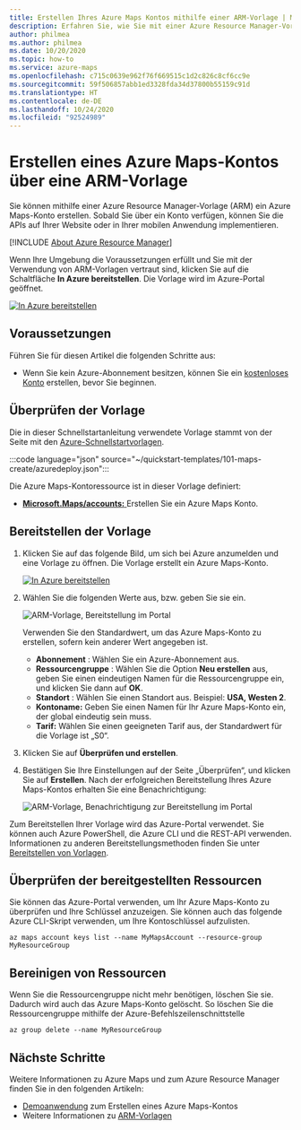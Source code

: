```yaml
---
title: Erstellen Ihres Azure Maps Kontos mithilfe einer ARM-Vorlage | Microsoft Azure Maps
description: Erfahren Sie, wie Sie mit einer Azure Resource Manager-Vorlage (ARM) ein Azure Maps-Konto erstellen.
author: philmea
ms.author: philmea
ms.date: 10/20/2020
ms.topic: how-to
ms.service: azure-maps
ms.openlocfilehash: c715c0639e962f76f669515c1d2c826c8cf6cc9e
ms.sourcegitcommit: 59f506857abb1ed3328fda34d37800b55159c91d
ms.translationtype: HT
ms.contentlocale: de-DE
ms.lasthandoff: 10/24/2020
ms.locfileid: "92524989"
---
```

# <a name="create-your-azure-maps-account-using-an-arm-template"></a>Erstellen eines Azure Maps-Kontos über eine ARM-Vorlage

Sie können mithilfe einer Azure Resource Manager-Vorlage (ARM) ein Azure Maps-Konto erstellen. Sobald Sie über ein Konto verfügen, können Sie die APIs auf Ihrer Website oder in Ihrer mobilen Anwendung implementieren.

[!INCLUDE [About Azure Resource Manager](../../includes/resource-manager-quickstart-introduction.md)]

Wenn Ihre Umgebung die Voraussetzungen erfüllt und Sie mit der Verwendung von ARM-Vorlagen vertraut sind, klicken Sie auf die Schaltfläche **In Azure bereitstellen**. Die Vorlage wird im Azure-Portal geöffnet.

[![In Azure bereitstellen](../media/template-deployments/deploy-to-azure.svg)](https://portal.azure.com/#create/Microsoft.Template/uri/https%3A%2F%2Fraw.githubusercontent.com%2FAzure%2Fazure-quickstart-templates%2Fmaster%2F101-maps-create%2Fazuredeploy.json)

## <a name="prerequisites"></a>Voraussetzungen

Führen Sie für diesen Artikel die folgenden Schritte aus:

* Wenn Sie kein Azure-Abonnement besitzen, können Sie ein [kostenloses Konto](https://azure.microsoft.com/free/?WT.mc_id=A261C142F) erstellen, bevor Sie beginnen.

## <a name="review-the-template"></a>Überprüfen der Vorlage

Die in dieser Schnellstartanleitung verwendete Vorlage stammt von der Seite mit den [Azure-Schnellstartvorlagen](https://azure.microsoft.com/resources/templates/101-maps-create/).

:::code language="json" source="~/quickstart-templates/101-maps-create/azuredeploy.json":::

Die Azure Maps-Kontoressource ist in dieser Vorlage definiert:

* [**Microsoft.Maps/accounts:** ](/azure/templates/microsoft.maps/accounts) Erstellen Sie ein Azure Maps Konto.

## <a name="deploy-the-template"></a>Bereitstellen der Vorlage

1. Klicken Sie auf das folgende Bild, um sich bei Azure anzumelden und eine Vorlage zu öffnen. Die Vorlage erstellt ein Azure Maps-Konto.

    [![In Azure bereitstellen](../media/template-deployments/deploy-to-azure.svg)](https://portal.azure.com/#create/Microsoft.Template/uri/https%3A%2F%2Fraw.githubusercontent.com%2FAzure%2Fazure-quickstart-templates%2Fmaster%2F101-maps-create%2Fazuredeploy.json)

2. Wählen Sie die folgenden Werte aus, bzw. geben Sie sie ein.

    ![ARM-Vorlage, Bereitstellung im Portal](./media/how-to-create-template/create-account-using-template-portal.png)

    Verwenden Sie den Standardwert, um das Azure Maps-Konto zu erstellen, sofern kein anderer Wert angegeben ist.

    * **Abonnement** : Wählen Sie ein Azure-Abonnement aus.
    * **Ressourcengruppe** : Wählen Sie die Option **Neu erstellen** aus, geben Sie einen eindeutigen Namen für die Ressourcengruppe ein, und klicken Sie dann auf **OK**.
    * **Standort** : Wählen Sie einen Standort aus. Beispiel: **USA, Westen 2**.
    * **Kontoname:** Geben Sie einen Namen für Ihr Azure Maps-Konto ein, der global eindeutig sein muss.
    * **Tarif:** Wählen Sie einen geeigneten Tarif aus, der Standardwert für die Vorlage ist „S0“.

3. Klicken Sie auf **Überprüfen und erstellen**. 
4. Bestätigen Sie Ihre Einstellungen auf der Seite „Überprüfen“, und klicken Sie auf **Erstellen**. Nach der erfolgreichen Bereitstellung Ihres Azure Maps-Kontos erhalten Sie eine Benachrichtigung:

    ![ARM-Vorlage, Benachrichtigung zur Bereitstellung im Portal](./media/how-to-create-template/resource-manager-template-portal-deployment-notification.png)

Zum Bereitstellen Ihrer Vorlage wird das Azure-Portal verwendet. Sie können auch Azure PowerShell, die Azure CLI und die REST-API verwenden. Informationen zu anderen Bereitstellungsmethoden finden Sie unter [Bereitstellen von Vorlagen](../azure-resource-manager/templates/deploy-powershell.md).

## <a name="review-deployed-resources"></a>Überprüfen der bereitgestellten Ressourcen

Sie können das Azure-Portal verwenden, um Ihr Azure Maps-Konto zu überprüfen und Ihre Schlüssel anzuzeigen. Sie können auch das folgende Azure CLI-Skript verwenden, um Ihre Kontoschlüssel aufzulisten.

```azurecli-interactive
az maps account keys list --name MyMapsAccount --resource-group MyResourceGroup
```

## <a name="clean-up-resources"></a>Bereinigen von Ressourcen

Wenn Sie die Ressourcengruppe nicht mehr benötigen, löschen Sie sie. Dadurch wird auch das Azure Maps-Konto gelöscht. So löschen Sie die Ressourcengruppe mithilfe der Azure-Befehlszeilenschnittstelle

```azurecli-interactive
az group delete --name MyResourceGroup
```

## <a name="next-steps"></a>Nächste Schritte

Weitere Informationen zu Azure Maps und zum Azure Resource Manager finden Sie in den folgenden Artikeln:

- [Demoanwendung](quick-demo-map-app.md) zum Erstellen eines Azure Maps-Kontos
- Weitere Informationen zu [ARM-Vorlagen](../azure-resource-manager/templates/overview.md)